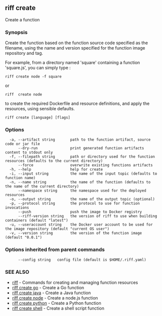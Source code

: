 ## riff create

Create a function

### Synopsis


Create the function based on the function source code specified as the filename, using the name
  and version specified for the function image repository and tag. 

For example, from a directory named 'square' containing a function 'square.js', you can simply type :

    riff create node -f square

  or

    riff  create node

to create the required Dockerfile and resource definitions, and apply the resources, using sensible defaults.

```
riff create [language] [flags]
```

### Options

```
  -a, --artifact string       path to the function artifact, source code or jar file
      --dry-run               print generated function artifacts content to stdout only
  -f, --filepath string       path or directory used for the function resources (defaults to the current directory)
      --force                 overwrite existing functions artifacts
  -h, --help                  help for create
  -i, --input string          the name of the input topic (defaults to function name)
  -n, --name string           the name of the function (defaults to the name of the current directory)
      --namespace string      the namespace used for the deployed resources
  -o, --output string         the name of the output topic (optional)
  -p, --protocol string       the protocol to use for function invocations
      --push                  push the image to Docker registry
      --riff-version string   the version of riff to use when building containers (default "latest")
  -u, --useraccount string    the Docker user account to be used for the image repository (default "current OS user")
  -v, --version string        the version of the function image (default "0.0.1")
```

### Options inherited from parent commands

```
      --config string   config file (default is $HOME/.riff.yaml)
```

### SEE ALSO
* [riff](riff.md)	 - Commands for creating and managing function resources
* [riff create go](riff_create_go.md)	 - Create a Go function
* [riff create java](riff_create_java.md)	 - Create a Java function
* [riff create node](riff_create_node.md)	 - Create a node.js function
* [riff create python](riff_create_python.md)	 - Create a Python function
* [riff create shell](riff_create_shell.md)	 - Create a shell script function

